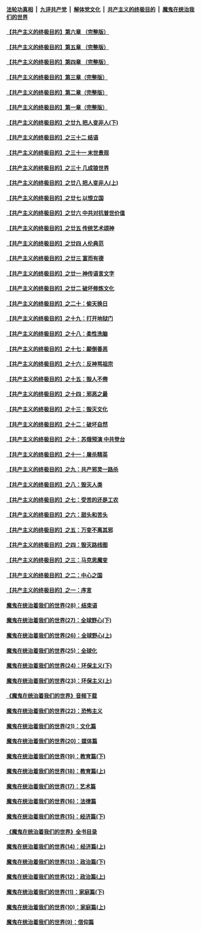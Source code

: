 

####  [法轮功真相](../../../../basic/blob/master/README.md?t=04140801) &nbsp;|&nbsp; [九评共产党](../../../../9ping.md/blob/master/README.md?t=04140801) &nbsp;|&nbsp; [解体党文化](../../../../jtdwh.md/blob/master/README.md?t=04140801)  &nbsp;|&nbsp; [共产主义的终极目的](../../../../gczydzjmd.md/blob/master/README.md?t=04140801) &nbsp;|&nbsp; [魔鬼在统治我们的世界](../../../../mgztzwmdsj.md/blob/master/README.md?t=04140801) 

#### [【共产主义的终极目的】第六章 （完整版）](../pages/nsc422/n11428913.md?t=04140801) 

#### [【共产主义的终极目的】第五章 （完整版）](../pages/nsc422/n11428912.md?t=04140801) 

#### [【共产主义的终极目的】第四章 （完整版）](../pages/nsc422/n11428907.md?t=04140801) 

#### [【共产主义的终极目的】第三章（完整版）](../pages/nsc422/n11428848.md?t=04140801) 

#### [【共产主义的终极目的】第二章（完整版）](../pages/nsc422/n11428831.md?t=04140801) 

#### [【共产主义的终极目的】第一章（完整版）](../pages/nsc422/n11417651.md?t=04140801) 

#### [【共产主义的终极目的】之廿九 把人变非人(下)](../pages/nsc422/n11344140.md?t=04140801) 

#### [【共产主义的终极目的】之三十二 结语](../pages/nsc422/n11360535.md?t=04140801) 

#### [【共产主义的终极目的】之三十一 末世景观](../pages/nsc422/n11351129.md?t=04140801) 

#### [【共产主义的终极目的】之三十 几成狼世界](../pages/nsc422/n11348280.md?t=04140801) 

#### [【共产主义的终极目的】之廿八 把人变非人(上)](../pages/nsc422/n11340492.md?t=04140801) 

#### [【共产主义的终极目的】之廿七 以恨立国](../pages/nsc422/n11336944.md?t=04140801) 

#### [【共产主义的终极目的】之廿六 中共对抗普世价值](../pages/nsc422/n11324785.md?t=04140801) 

#### [【共产主义的终极目的】之廿五 传统艺术颂神](../pages/nsc422/n11296396.md?t=04140801) 

#### [【共产主义的终极目的】之廿四 人伦典范](../pages/nsc422/n11296397.md?t=04140801) 

#### [【共产主义的终极目的】之廿三 富而有德](../pages/nsc422/n11283598.md?t=04140801) 

#### [【共产主义的终极目的】之廿一 神传语言文字](../pages/nsc422/n11263265.md?t=04140801) 

#### [【共产主义的终极目的】之廿二 破坏修炼文化](../pages/nsc422/n11245728.md?t=04140801) 

#### [【共产主义的终极目的】之二十：偷天换日](../pages/nsc422/n11238846.md?t=04140801) 

#### [【共产主义的终极目的】之十九：打开地狱门](../pages/nsc422/n11206376.md?t=04140801) 

#### [【共产主义的终极目的】之十八：柔性洗脑](../pages/nsc422/n11199994.md?t=04140801) 

#### [【共产主义的终极目的】之十七：颠倒善恶](../pages/nsc422/n11179782.md?t=04140801) 

#### [【共产主义的终极目的】之十六：反神骂祖宗](../pages/nsc422/n11166798.md?t=04140801) 

#### [【共产主义的终极目的】之十五：毁人不倦](../pages/nsc422/n11166792.md?t=04140801) 

#### [【共产主义的终极目的】之十四：邪恶之最](../pages/nsc422/n11150249.md?t=04140801) 

#### [【共产主义的终极目的】之十三：毁灭文化](../pages/nsc422/n11135227.md?t=04140801) 

#### [【共产主义的终极目的】之十二：破坏自然](../pages/nsc422/n11135214.md?t=04140801) 

#### [【共产主义的终极目的】之十：苏俄预演 中共登台](../pages/nsc422/n11118424.md?t=04140801) 

#### [【共产主义的终极目的】之十一：屠杀精英](../pages/nsc422/n11118442.md?t=04140801) 

#### [【共产主义的终极目的】之九：共产邪灵一路杀](../pages/nsc422/n11114139.md?t=04140801) 

#### [【共产主义的终极目的】之八：毁灭人类](../pages/nsc422/n11108503.md?t=04140801) 

#### [【共产主义的终极目的】之七：受苦的还是工农](../pages/nsc422/n11101809.md?t=04140801) 

#### [【共产主义的终极目的】之六：甜头和苦头](../pages/nsc422/n11096971.md?t=04140801) 

#### [【共产主义的终极目的】之五：万变不离其邪](../pages/nsc422/n11091285.md?t=04140801) 

#### [【共产主义的终极目的】之四：毁灭路线图](../pages/nsc422/n11086284.md?t=04140801) 

#### [【共产主义的终极目的】之三：马克思魔变](../pages/nsc422/n11061941.md?t=04140801) 

#### [【共产主义的终极目的】之二：中心之国](../pages/nsc422/n11047728.md?t=04140801) 

#### [【共产主义的终极目的】之一：序言](../pages/nsc422/n11086077.md?t=04140801) 

#### [魔鬼在统治着我们的世界(28)：结束语](../pages/nsc422/n10936246.md?t=04140801) 

#### [魔鬼在统治着我们的世界(27)：全球野心(下)](../pages/nsc422/n10928319.md?t=04140801) 

#### [魔鬼在统治着我们的世界(26)：全球野心(上)](../pages/nsc422/n10900318.md?t=04140801) 

#### [魔鬼在统治着我们的世界(25)：全球化](../pages/nsc422/n10788205.md?t=04140801) 

#### [魔鬼在统治着我们的世界(24)：环保主义(下)](../pages/nsc422/n10695307.md?t=04140801) 

#### [魔鬼在统治着我们的世界(23)：环保主义(上)](../pages/nsc422/n10688613.md?t=04140801) 

#### [《魔鬼在统治着我们的世界》音频下载](../pages/nsc422/n10635553.md?t=04140801) 

#### [魔鬼在统治着我们的世界(22)：恐怖主义](../pages/nsc422/n10614727.md?t=04140801) 

#### [魔鬼在统治着我们的世界(21)：文化篇](../pages/nsc422/n10597706.md?t=04140801) 

#### [魔鬼在统治着我们的世界(20)：媒体篇](../pages/nsc422/n10586579.md?t=04140801) 

#### [魔鬼在统治着我们的世界(19)：教育篇(下)](../pages/nsc422/n10564808.md?t=04140801) 

#### [魔鬼在统治着我们的世界(18)：教育篇(上)](../pages/nsc422/n10526970.md?t=04140801) 

#### [魔鬼在统治着我们的世界(17)：艺术篇](../pages/nsc422/n10499093.md?t=04140801) 

#### [魔鬼在统治着我们的世界(16)：法律篇](../pages/nsc422/n10485969.md?t=04140801) 

#### [魔鬼在统治着我们的世界(15)：经济篇(下)](../pages/nsc422/n10469975.md?t=04140801) 

#### [《魔鬼在统治着我们的世界》全书目录](../pages/nsc422/n10464261.md?t=04140801) 

#### [魔鬼在统治着我们的世界(14)：经济篇(上)](../pages/nsc422/n10457370.md?t=04140801) 

#### [魔鬼在统治着我们的世界(13)：政治篇(下)](../pages/nsc422/n10448270.md?t=04140801) 

#### [魔鬼在统治着我们的世界(12)：政治篇(上)](../pages/nsc422/n10444576.md?t=04140801) 

#### [魔鬼在统治着我们的世界(11)：家庭篇(下)](../pages/nsc422/n10440961.md?t=04140801) 

#### [魔鬼在统治着我们的世界(10)：家庭篇(上)](../pages/nsc422/n10435448.md?t=04140801) 

#### [魔鬼在统治着我们的世界(9)：信仰篇](../pages/nsc422/n10432159.md?t=04140801) 

